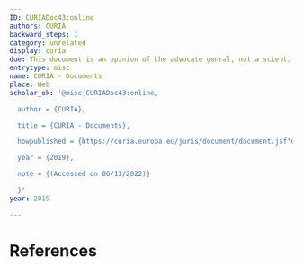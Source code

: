 ```yaml
---
ID: CURIADoc43:online
authors: CURIA
backward_steps: 1
category: unrelated
display: curia
due: This document is an opinion of the advocate genral, not a scientific paper
entrytype: misc
name: CURIA - Documents
place: Web
scholar_ok: '@misc{CURIADoc43:online,

  author = {CURIA},

  title = {CURIA - Documents},

  howpublished = {https://curia.europa.eu/juris/document/document.jsf?docid=212023&mode=req&pageIndex=1&dir=&occ=first&part=1&text=&doclang=EN&cid=5704393},

  year = {2019},

  note = {(Accessed on 06/13/2022)}

  }'
year: 2019

---
```


# References

